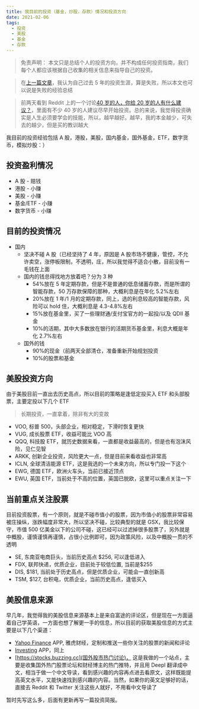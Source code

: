 ```yaml
---
title: 我目前的投资（基金，炒股，存款）情况和投资方向
date: 2021-02-06
tags:
  - 投资
  - 美股
  - 基金
  - 存款
---
```


> 免责声明： 本文只是总结个人的投资方向，并不构成任何投资指南，我们每个人都应该根据自己收集的相关信息来指导自己的投资。

> 在[上一篇文章](https://blog.owenyoung.com/zh/posts/start-investing-again/)，我认为自己过去 5 年的投资生涯，算是失败，所以本文也可以说是失败的经验总结

> 前两天看到 Reddit 上的一个讨论[40 岁的人，你给 20 岁的人有什么建议？](https://www.reddit.com/r/AskReddit/comments/l92amj/people_who_are_40_what_is_your_advice_to_people/)，里面有不少 40 岁的人建议尽早开始投资。总的来说，我觉得投资确实是人生必须要学会的技能，所以，越早越好。越早，我的本金越少，可失去的越少，但是买的教训越大

我目前的投资经验包括 A 股，港股，美股，国内基金，国外基金，ETF，数字货币，模拟炒股：）

## 投资盈利情况

- A 股 - 赔钱
- 港股 - 小赚
- 美股 - 小赚
- 基金/ETF - 小赚
- 数字货币 - 小赚

## 目前的投资情况

- 国内
  - 坚决不碰 A 股（已经坚持了 4 年，原因是 A 股市场不健康，管控，不允许卖空，涨停板限制，不透明，庄，所以我觉得不适合小散，目前没有一毛钱在上面
  - 国内的钱总得找地方放着吧？分为 3 种
    - 54%放在 5 年定期存款，但是不是普通的低息储蓄存款，而是所谓的智能存款，50 万存款保障的那种，大概利息是在年化 5.2%左右
    - 20%放在 1 年/1 月的定期存款，同上，选的利息较高的智能存款，风险可以 hold 住，大概利息是 4.3-4.8%左右
    - 15%放在基金里，买了一些理财通/支付宝官方的一起投/以及 QDII 基金
    - 10%的活期，其中大多数放在银行的活期货币基金里，利息大概是年化 2.7%左右
  - 国外的钱
    - 90%的现金（前两天全部清仓，准备重新开始规划投资
    - 10%的股票和基金

## 美股投资方向

由于美股目前一直出去历史高点，所以目前的策略是逢低定投买入 ETF 和头部股票，主要定投以下几个 ETF

> 长期投资，一直拿着，除非有大的变故

- VOO, 标普 500，头部企业，相对稳定，下滑时恢复更快
- VUG, 成长股票 ETF，收益可能比 VOO 高
- QQQ, 科技股 ETF，就历史数据来看，一直都是收益最高的，但是也有泡沫风险，见仁见智
- ARKK, 创新企业投资，风险更大一点，但是目前来看收益也非常高
- ICLN, 全球清洁能源 ETF，这是我选的一个未来方向，所以专门投一下这个
- EWG, 德国 ETF，欧洲火车头，当前已接近顶点
- EWU, 英国 ETF，当前处于不高的位置，英国已脱欧，这里可以重点关注一下

## 当前重点关注股票

目前投资股票，有一个原则，就是不碰市值小的股票，因为市值小的股票非常容易被庄操纵，涨跌幅度非常大，所以坚决不碰，比较典型的就是 GSX，我比较保守，市值 500 亿美金以下的公司不碰，这已经可以过滤掉很多股票了，另外就是中概股，谨慎谨慎再谨慎，占很小比例即可，因为政策风险，以及中概股一贯的不透明

- SE, 东南亚电商巨头，当前历史高点 $256, 可以逢低进入
- FDX, 联邦快递，优质企业，目前处于较低位置, 当前是$255
- DIS, $181, 当前处于历史高点，但是优质企业，可能会一直创新高
- TSM, $127, 台积电，优质企业，当前历史高点，逢低买入

## 美股信息来源

早几年，我觉得我的美股信息来源基本上是来自富途的评论区，但是现在一方面逼着自己学英语，一方面也想了解更一手的信息，所以目前的获取美股信息的方式主要是以下几个渠道：

- [Yahoo Finance](https://finance.yahoo.com/) APP, 雅虎财经，定制和推送一些你关注的股票的新闻和评论
- [Investing](https://www.investing.com/) APP，同上
- [https://stocks.buzzing.cc](国外股市热门讨论)， 这是我做的一个站点，主要是收集国外热门股票论坛和财经博主的热门推特，并且用 Deepl 翻译成中文，相当于做一个中文导读，看到感兴趣的内容再点进去看原文，这样既能提高英文水平，又能快速找到感兴趣的内容。当然，如果你的英文足够好的话，直接去 Reddit 和 Twitter 关注这些人就好，不用看中文导读了

暂时先写这么多，后面有更新再写一篇投资简报。
